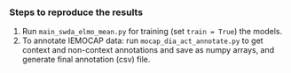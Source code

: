 
### Steps to reproduce the results
1. Run ```main_swda_elmo_mean.py``` for training (set ```train = True```)
 the models.
2. To annotate IEMOCAP data:
run ```mocap_dia_act_annotate.py``` to get context and non-context 
annotations and save as numpy arrays, 
and generate final annotation (csv) file.


